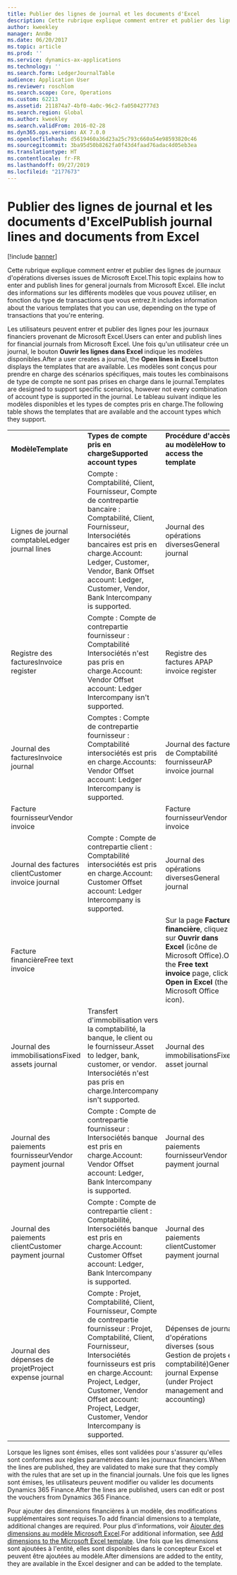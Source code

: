 ```yaml
---
title: Publier des lignes de journal et les documents d'Excel
description: Cette rubrique explique comment entrer et publier des lignes de journaux d'opérations diverses issues de Microsoft Excel. Elle inclut des informations sur les différents modèles que vous pouvez utiliser, en fonction du type de transactions que vous entrez.
author: kweekley
manager: AnnBe
ms.date: 06/20/2017
ms.topic: article
ms.prod: ''
ms.service: dynamics-ax-applications
ms.technology: ''
ms.search.form: LedgerJournalTable
audience: Application User
ms.reviewer: roschlom
ms.search.scope: Core, Operations
ms.custom: 62213
ms.assetid: 211874a7-4bf0-4a0c-96c2-fa05042777d3
ms.search.region: Global
ms.author: kweekley
ms.search.validFrom: 2016-02-28
ms.dyn365.ops.version: AX 7.0.0
ms.openlocfilehash: d5619460a36d23a25c793c660a54e98593820c46
ms.sourcegitcommit: 3ba95d50b8262fa0f43d4faad76adac4d05eb3ea
ms.translationtype: HT
ms.contentlocale: fr-FR
ms.lasthandoff: 09/27/2019
ms.locfileid: "2177673"
---
```

# <a name="publish-journal-lines-and-documents-from-excel"></a><span data-ttu-id="43693-104">Publier des lignes de journal et les documents d'Excel</span><span class="sxs-lookup"><span data-stu-id="43693-104">Publish journal lines and documents from Excel</span></span>

[!include [banner](../includes/banner.md)]

<span data-ttu-id="43693-105">Cette rubrique explique comment entrer et publier des lignes de journaux d'opérations diverses issues de Microsoft Excel.</span><span class="sxs-lookup"><span data-stu-id="43693-105">This topic explains how to enter and publish lines for general journals from Microsoft Excel.</span></span> <span data-ttu-id="43693-106">Elle inclut des informations sur les différents modèles que vous pouvez utiliser, en fonction du type de transactions que vous entrez.</span><span class="sxs-lookup"><span data-stu-id="43693-106">It includes information about the various templates that you can use, depending on the type of transactions that you're entering.</span></span>

<span data-ttu-id="43693-107">Les utilisateurs peuvent entrer et publier des lignes pour les journaux financiers provenant de Microsoft Excel.</span><span class="sxs-lookup"><span data-stu-id="43693-107">Users can enter and publish lines for financial journals from Microsoft Excel.</span></span> <span data-ttu-id="43693-108">Une fois qu'un utilisateur crée un journal, le bouton **Ouvrir les lignes dans Excel** indique les modèles disponibles.</span><span class="sxs-lookup"><span data-stu-id="43693-108">After a user creates a journal, the **Open lines in Excel** button displays the templates that are available.</span></span> <span data-ttu-id="43693-109">Les modèles sont conçus pour prendre en charge des scénarios spécifiques, mais toutes les combinaisons de type de compte ne sont pas prises en charge dans le journal.</span><span class="sxs-lookup"><span data-stu-id="43693-109">Templates are designed to support specific scenarios, however not every combination of account type is supported in the journal.</span></span> <span data-ttu-id="43693-110">Le tableau suivant indique les modèles disponibles et les types de comptes pris en charge.</span><span class="sxs-lookup"><span data-stu-id="43693-110">The following table shows the templates that are available and the account types which they support.</span></span>

|                          |                                                                                                                         |                                                                                         |
|--------------------------|-------------------------------------------------------------------------------------------------------------------------|-----------------------------------------------------------------------------------------|
| <span data-ttu-id="43693-111">**Modèle**</span><span class="sxs-lookup"><span data-stu-id="43693-111">**Template**</span></span>             | <span data-ttu-id="43693-112">**Types de compte pris en charge**</span><span class="sxs-lookup"><span data-stu-id="43693-112">**Supported account types**</span></span>                                                                                             | <span data-ttu-id="43693-113">**Procédure d'accès au modèle**</span><span class="sxs-lookup"><span data-stu-id="43693-113">**How to access the template**</span></span>                                                          |
| <span data-ttu-id="43693-114">Lignes de journal comptable</span><span class="sxs-lookup"><span data-stu-id="43693-114">Ledger journal lines</span></span>     | <span data-ttu-id="43693-115">Compte : Comptabilité, Client, Fournisseur, Compte de contrepartie bancaire : Comptabilité, Client, Fournisseur, Intersociétés bancaires est pris en charge.</span><span class="sxs-lookup"><span data-stu-id="43693-115">Account: Ledger, Customer, Vendor, Bank Offset account: Ledger, Customer, Vendor, Bank Intercompany is supported.</span></span>       | <span data-ttu-id="43693-116">Journal des opérations diverses</span><span class="sxs-lookup"><span data-stu-id="43693-116">General journal</span></span>                                                                         |
| <span data-ttu-id="43693-117">Registre des factures</span><span class="sxs-lookup"><span data-stu-id="43693-117">Invoice register</span></span>         | <span data-ttu-id="43693-118">Compte : Compte de contrepartie fournisseur : Comptabilité Intersociétés n'est pas pris en charge.</span><span class="sxs-lookup"><span data-stu-id="43693-118">Account: Vendor Offset account: Ledger Intercompany isn't supported.</span></span>                                                    | <span data-ttu-id="43693-119">Registre des factures AP</span><span class="sxs-lookup"><span data-stu-id="43693-119">AP invoice register</span></span>                                                                     |
| <span data-ttu-id="43693-120">Journal des factures</span><span class="sxs-lookup"><span data-stu-id="43693-120">Invoice journal</span></span>          | <span data-ttu-id="43693-121">Comptes : Compte de contrepartie fournisseur : Comptabilité intersociétés est pris en charge.</span><span class="sxs-lookup"><span data-stu-id="43693-121">Accounts: Vendor Offset account: Ledger Intercompany is supported.</span></span>                                                      | <span data-ttu-id="43693-122">Journal des factures de Comptabilité fournisseur</span><span class="sxs-lookup"><span data-stu-id="43693-122">AP invoice journal</span></span>                                                                      |
| <span data-ttu-id="43693-123">Facture fournisseur</span><span class="sxs-lookup"><span data-stu-id="43693-123">Vendor invoice</span></span>           |                                                                                                                         | <span data-ttu-id="43693-124">Facture fournisseur</span><span class="sxs-lookup"><span data-stu-id="43693-124">Vendor invoice</span></span>                                                                          |
| <span data-ttu-id="43693-125">Journal des factures client</span><span class="sxs-lookup"><span data-stu-id="43693-125">Customer invoice journal</span></span> | <span data-ttu-id="43693-126">Compte : Compte de contrepartie client : Comptabilité intersociétés est pris en charge.</span><span class="sxs-lookup"><span data-stu-id="43693-126">Account: Customer Offset account: Ledger Intercompany is supported.</span></span>                                                     | <span data-ttu-id="43693-127">Journal des opérations diverses</span><span class="sxs-lookup"><span data-stu-id="43693-127">General journal</span></span>                                                                         |
| <span data-ttu-id="43693-128">Facture financière</span><span class="sxs-lookup"><span data-stu-id="43693-128">Free text invoice</span></span>        |                                                                                                                         | <span data-ttu-id="43693-129">Sur la page **Facture financière**, cliquez sur **Ouvrir dans Excel** (icône de Microsoft Office).</span><span class="sxs-lookup"><span data-stu-id="43693-129">On the **Free text invoice** page, click **Open in Excel** (the Microsoft Office icon).</span></span> |
| <span data-ttu-id="43693-130">Journal des immobilisations</span><span class="sxs-lookup"><span data-stu-id="43693-130">Fixed assets journal</span></span>     | <span data-ttu-id="43693-131">Transfert d'immobilisation vers la comptabilité, la banque, le client ou le fournisseur.</span><span class="sxs-lookup"><span data-stu-id="43693-131">Asset to ledger, bank, customer, or vendor.</span></span> <span data-ttu-id="43693-132">Intersociétés n'est pas pris en charge.</span><span class="sxs-lookup"><span data-stu-id="43693-132">Intercompany isn't supported.</span></span>                                               | <span data-ttu-id="43693-133">Journal des immobilisations</span><span class="sxs-lookup"><span data-stu-id="43693-133">Fixed asset journal</span></span>                                                                     |
| <span data-ttu-id="43693-134">Journal des paiements fournisseur</span><span class="sxs-lookup"><span data-stu-id="43693-134">Vendor payment journal</span></span>   | <span data-ttu-id="43693-135">Compte : Compte de contrepartie fournisseur : Intersociétés banque est pris en charge.</span><span class="sxs-lookup"><span data-stu-id="43693-135">Account: Vendor Offset account: Ledger, Bank Intercompany is supported.</span></span>                                                 | <span data-ttu-id="43693-136">Journal des paiements fournisseur</span><span class="sxs-lookup"><span data-stu-id="43693-136">Vendor payment journal</span></span>                                                                  |
| <span data-ttu-id="43693-137">Journal des paiements client</span><span class="sxs-lookup"><span data-stu-id="43693-137">Customer payment journal</span></span> | <span data-ttu-id="43693-138">Compte : Compte de contrepartie client : Comptabilité, Intersociétés banque est pris en charge.</span><span class="sxs-lookup"><span data-stu-id="43693-138">Account: Customer Offset account: Ledger, Bank Intercompany is supported.</span></span>                                               | <span data-ttu-id="43693-139">Journal des paiements client</span><span class="sxs-lookup"><span data-stu-id="43693-139">Customer payment journal</span></span>                                                                |
| <span data-ttu-id="43693-140">Journal des dépenses de projet</span><span class="sxs-lookup"><span data-stu-id="43693-140">Project expense journal</span></span>  | <span data-ttu-id="43693-141">Compte : Projet, Comptabilité, Client, Fournisseur, Compte de contrepartie fournisseur : Projet, Comptabilité, Client, Fournisseur, Intersociétés fournisseurs est pris en charge.</span><span class="sxs-lookup"><span data-stu-id="43693-141">Account: Project, Ledger, Customer, Vendor Offset account: Project, Ledger, Customer, Vendor Intercompany is supported.</span></span> | <span data-ttu-id="43693-142">Dépenses de journal d'opérations diverses (sous Gestion de projets et comptabilité)</span><span class="sxs-lookup"><span data-stu-id="43693-142">General journal Expense (under Project management and accounting)</span></span>                       |

<span data-ttu-id="43693-143">Lorsque les lignes sont émises, elles sont validées pour s'assurer qu'elles sont conformes aux règles paramétrées dans les journaux financiers.</span><span class="sxs-lookup"><span data-stu-id="43693-143">When the lines are published, they are validated to make sure that they comply with the rules that are set up in the financial journals.</span></span> <span data-ttu-id="43693-144">Une fois que les lignes sont émises, les utilisateurs peuvent modifier ou valider les documents Dynamics 365 Finance.</span><span class="sxs-lookup"><span data-stu-id="43693-144">After the lines are published, users can edit or post the vouchers from Dynamics 365 Finance.</span></span> 

<span data-ttu-id="43693-145">Pour ajouter des dimensions financières à un modèle, des modifications supplémentaires sont requises.</span><span class="sxs-lookup"><span data-stu-id="43693-145">To add financial dimensions to a template, additional changes are required.</span></span> <span data-ttu-id="43693-146">Pour plus d'informations, voir [Ajouter des dimensions au modèle Microsoft Excel](../../dev-itpro/financial/add-dimensions-excel-templates.md).</span><span class="sxs-lookup"><span data-stu-id="43693-146">For additional information, see [Add dimensions to the Microsoft Excel template](../../dev-itpro/financial/add-dimensions-excel-templates.md).</span></span> <span data-ttu-id="43693-147">Une fois que les dimensions sont ajoutées à l'entité, elles sont disponibles dans le concepteur Excel et peuvent être ajoutées au modèle.</span><span class="sxs-lookup"><span data-stu-id="43693-147">After dimensions are added to the entity, they are available in the Excel designer and can be added to the template.</span></span>





